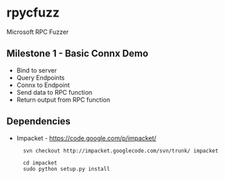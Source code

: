 # rpycfuzz

Microsoft RPC Fuzzer

## Milestone 1 - Basic Connx Demo

* Bind to server
* Query Endpoints
* Connx to Endpoint
* Send data to RPC function
* Return output from RPC function

## Dependencies

* Impacket - https://code.google.com/p/impacket/

        svn checkout http://impacket.googlecode.com/svn/trunk/ impacket

        cd impacket
        sudo python setup.py install
